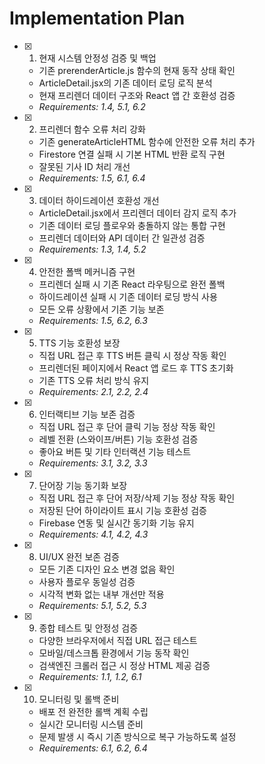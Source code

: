 # Implementation Plan

- [x] 1. 현재 시스템 안정성 검증 및 백업
  - 기존 prerenderArticle.js 함수의 현재 동작 상태 확인
  - ArticleDetail.jsx의 기존 데이터 로딩 로직 분석
  - 현재 프리렌더 데이터 구조와 React 앱 간 호환성 검증
  - _Requirements: 1.4, 5.1, 6.2_

- [x] 2. 프리렌더 함수 오류 처리 강화
  - 기존 generateArticleHTML 함수에 안전한 오류 처리 추가
  - Firestore 연결 실패 시 기본 HTML 반환 로직 구현
  - 잘못된 기사 ID 처리 개선
  - _Requirements: 1.5, 6.1, 6.4_

- [x] 3. 데이터 하이드레이션 호환성 개선
  - ArticleDetail.jsx에서 프리렌더 데이터 감지 로직 추가
  - 기존 데이터 로딩 플로우와 충돌하지 않는 통합 구현
  - 프리렌더 데이터와 API 데이터 간 일관성 검증
  - _Requirements: 1.3, 1.4, 5.2_

- [x] 4. 안전한 폴백 메커니즘 구현
  - 프리렌더 실패 시 기존 React 라우팅으로 완전 폴백
  - 하이드레이션 실패 시 기존 데이터 로딩 방식 사용
  - 모든 오류 상황에서 기존 기능 보존
  - _Requirements: 1.5, 6.2, 6.3_

- [x] 5. TTS 기능 호환성 보장
  - 직접 URL 접근 후 TTS 버튼 클릭 시 정상 작동 확인
  - 프리렌더된 페이지에서 React 앱 로드 후 TTS 초기화
  - 기존 TTS 오류 처리 방식 유지
  - _Requirements: 2.1, 2.2, 2.4_

- [x] 6. 인터랙티브 기능 보존 검증
  - 직접 URL 접근 후 단어 클릭 기능 정상 작동 확인
  - 레벨 전환 (스와이프/버튼) 기능 호환성 검증
  - 좋아요 버튼 및 기타 인터랙션 기능 테스트
  - _Requirements: 3.1, 3.2, 3.3_

- [x] 7. 단어장 기능 동기화 보장
  - 직접 URL 접근 후 단어 저장/삭제 기능 정상 작동 확인
  - 저장된 단어 하이라이트 표시 기능 호환성 검증
  - Firebase 연동 및 실시간 동기화 기능 유지
  - _Requirements: 4.1, 4.2, 4.3_

- [x] 8. UI/UX 완전 보존 검증
  - 모든 기존 디자인 요소 변경 없음 확인
  - 사용자 플로우 동일성 검증
  - 시각적 변화 없는 내부 개선만 적용
  - _Requirements: 5.1, 5.2, 5.3_

- [x] 9. 종합 테스트 및 안정성 검증
  - 다양한 브라우저에서 직접 URL 접근 테스트
  - 모바일/데스크톱 환경에서 기능 동작 확인
  - 검색엔진 크롤러 접근 시 정상 HTML 제공 검증
  - _Requirements: 1.1, 1.2, 6.1_

- [x] 10. 모니터링 및 롤백 준비
  - 배포 전 완전한 롤백 계획 수립
  - 실시간 모니터링 시스템 준비
  - 문제 발생 시 즉시 기존 방식으로 복구 가능하도록 설정
  - _Requirements: 6.1, 6.2, 6.4_